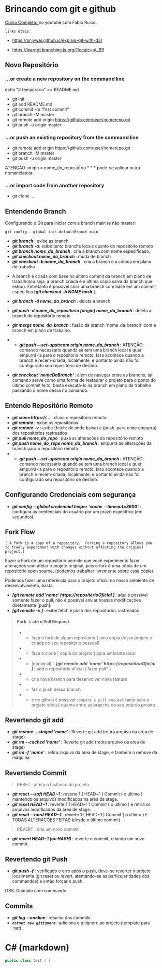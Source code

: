 # Brincando com git e github

 <a href="https://www.youtube.com/playlist?list=PLvS2JoIlSA4DCmp7pbXXuZEUb5E-IDb-K"> Curso Completo </a> no youtube com Fabio Ruicci.

 `links úteis:` 
 - https://onlywei.github.io/explain-git-with-d3/

 - https://learngitbranching.js.org/?locale=pt_BR


## Novo Repositório
### ...or create a new repository on the command line
echo "# temporario" >> README.md
- git init
- git add README.md
- git commit -m "first commit"
- git branch -M master
- git remote add origin https://github.com/user/nomerepo.git
- git push -u origin master
### …or push an existing repository from the command line
- git remote add origin https://github.com/user/nomerepo.git
- git branch -M master
- git push -u origin master

ATENÇÃO: origin = nome_do_repositório * * * pode-se aplicar outra nomenclatura.
### …or import code from another repository
- git clone ...


## Entendendo Branch
Configurando o Git para iniciar com a branch main (e não master)
 ```Git
git config --global init.defaultBranch main
```

-  <b><i> git branch </i></b>: exibe as branch 
-  <b><i> git branch -a</i></b>: exibe tanto branchs locais quanto do repositório remoto
-  <b><i>git branch nome_da_branch </i></b>: cria a branch com nome especificado.
-  <b><i>git checkout nome_da_branch </i></b>: muda de branch
-  <b><i>git checkout -b nome_da_branch </i></b>: cria a branch e a coloca em plano de trabalho 

* A branch é criada com base no último commit da branch em plano de trabalho(ou seja, a branch criada é a última cópia salva da branch que estou). Entretanto é possivel criar uma branch com base em um commit especifico [<b><i>git checkout -b NOME hash </i></b>].

-  <b><i>git branch -d nome_da_branch </i></b>: deleta a branch
-  <b><i>git push -d nome_do_repositorio [*origin*] nome_da_branch </i></b>: deleta a branch do repositório remoto 

-  <b><i>git merge nome_da_branch </i></b>: fusão da branch 'nome_da_branch' com a branch em plano de trabalho. 

- - <b><i> git push --set-upstream origin nome_da_branch </i></b>: ATENÇÃO: comando necessário quando se tem uma branch local e quer empurrá-la para o repositório remoto. Isso acontece quando a branch é recém-criada, localmente, e portanto ainda não foi configurado seu repositório de destino.


- <b><i> git checkout 'nomeDaBranch' </i></b> : além de navegar entre as branchs, tal comando serve como uma forma de restaurar o projeto para o ponto do último commit feito, basta executá-lo na branch em plano de trabalho passando o nome dessa no comando. 

## Entendo Repositório Remoto

-  <b><i> git clone https://... </i></b>: clona o repositório remoto
-  <b><i> git remote </i></b>: exibe os repositórios
-  <b><i> git remote -v </i></b>: exibe (fetch: de onde baixa) e (push: para onde empurra) dos repositórios rastreados
-  <b><i> git pull nome_do_repo </i></b>: puxa as alterações do repositório remoto
-  <b><i> git push nome_do_repo nome_da_branch </i></b>: empurra as alterações da branch para o repositório remoto
- - <b><i> git push --set-upstream origin nome_da_branch </i></b>: ATENÇÃO: comando necessário quando se tem uma branch local e quer empurrá-la para o repositório remoto. Isso acontece quando a branch é recém-criada, localmente, e portanto ainda não foi configurado seu repositório de destino.


## Configurando Credenciais com segurança

-   <b><i> git config --global credencial.helper 'cache --timeout=3600' </i></b>: configura as credenciais do usuário por um prazo especifico (em segundos).

## Fork Flow

`[ A fork is a copy of a repository. 
Forking a repository allows you to freely experiment with changes without affecting the original project.]`


 Fazer o Fork de um repositório permite que você experimente fazer alterações sem afetar o projeto original, pois o fork é uma cópia de um repositório open source, (podemos trabalhar livremente sobre essa cópia).

Podemos fazer uma referência para o projeto oficial no nosso ambiente de desenvolvimento, basta: 

- <b><i> [git remote add 'name' https://repositórioOficial ]  </i></b> : aqui é possivel somente fazer o pull, não é possível enviar nossas modificações diretamente [push]. 
- <b><i> [git remote -v ] </i></b> : exibe fetch e push dos repositórios rastreados  

 > #### Fork -> até o Pull Request
 > - - faça o fork de algum repositório [ uma cópia desse projeto é criada no seu repositório pessoal]
 > - - faça o clone [ cópia do projeto ] para ambiente local 
 > - - (opcional) - <b><i> [git remote add 'name' https://repositórioOficial ]  </i></b>: add o repositório oficial ( fazer pull* )
 > - - crie nova branch para desenvolver nova feature
 > - - faz o push dessa branch
 > - - e no github é possivel `compare e pull request` tanto para o projeto oficial, quanta entre as branchs do seu próprio projeto.




## Revertendo git add

- <b><i> git restore --staged 'nome' </i></b> : Reverte git add  (retira arquivo da area de stage)
- <b><i> git rm --cached 'nome' </i></b> : Reverte git add  (retira arquivo da area de stage)
- <b><i> git rm -f 'nome'  </i></b> :  retira arquivo da área de stage, e também o remove da máquina.

## Revertendo Commit 

> RESET : altera o histórico do projeto 

- <b><i> git reset --soft HEAD~1 </i></b> : reverte 1 ( HEAD~1 ) Commit ( o último ) mantendo os arquivos modificados na área de stage. 
- <b><i> git reset HEAD~1 </i></b> : reverte 1 ( HEAD~1 ) Commit ( o último ) e retira os arquivos modificados da área de stage. 
- <b><i> git reset --hard HEAD~1 </i></b> : reverte 1 ( HEAD~1 ) Commit ( o último ) E TODAS ALTERAÇÕES FEITAS (desde o último commit)

> REVERT : cria um novo commit 

- <b><i> git revert HEAD~1 (ou HASH) </i></b> : reverte o commit, criando um novo commit. 
 
## Revertendo git Push

- <b><i> git push -f </i></b> : verificado o erro após o push, deve-se reverter o projeto localmente (git reset ou revert, atentando-se as particularidades dos commandos) e então forçar o push. 

OBS: Cuidado com commando.


## Commits
- <b><i> git log --oneline </i></b> :  resumo dos commits
- <b><i> `dotnet new gitignore`  </i></b> : adiciona o gitignore ao projeto (template para .net)


#  C# (markdown)
```csharp
public class test { }
```
